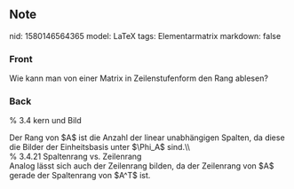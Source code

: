 ## Note
nid: 1580146564365
model: LaTeX
tags: Elementarmatrix
markdown: false

### Front
Wie kann man von einer Matrix in Zeilenstufenform den Rang ablesen?

### Back
% 3.4 kern und Bild
<div>
  Der Rang von $A$ ist die Anzahl der linear unabhängigen Spalten,
  da diese die Bilder der Einheitsbasis unter $\Phi_A$ sind.\\
</div>
<div>
  % 3.4.21 Spaltenrang vs. Zeilenrang
</div>
<div>
  Analog lässt sich auch der Zeilenrang bilden, da der Zeilenrang
  von $A$ gerade der Spaltenrang von $A^T$ ist.
</div>
